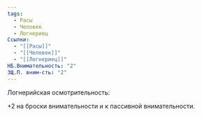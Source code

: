 ```yaml
---
tags:
  - Расы
  - Человек
  - Логнериец
Ссылки:
  - "[[Расы]]"
  - "[[Человек]]"
  - "[[Логнериец]]"
НБ.Внимательность: "2"
ЗЩ.П. вним-сть: "2"
---
```

Логнерийская осмотрительность:

+2 на броски внимательности и к пассивной внимательности.









